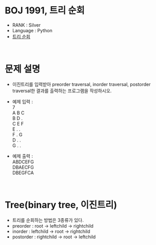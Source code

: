 # BOJ 1991, 트리 순회

- RANK : Silver
- Language : Python
- [트리 순회](https://www.acmicpc.net/problem/1991)

<br/>

# 문제 설명

- 이진트리를 입력받아 preorder traversal, inorder traversal, postorder traversal한 결과를 출력하는 프로그램을 작성하시오.

- 예제 입력 : <br/>
  7 <br/>
  A B C <br/>
  B D . <br/>
  C E F <br/>
  E . . <br/>
  F . G <br/>
  D . . <br/>
  G . . <br/>

- 예제 출력 : <br/>
  ABDCEFG <br/>
  DBAECFG <br/>
  DBEGFCA <br/>

<br/>

# Tree(binary tree, 이진트리)

- 트리를 순회하는 방법은 3종류가 있다.
- preorder : root -> leftchild -> rightchild
- inorder : leftchild -> root -> rightchild
- postorder : rightchild -> root -> leftchild
